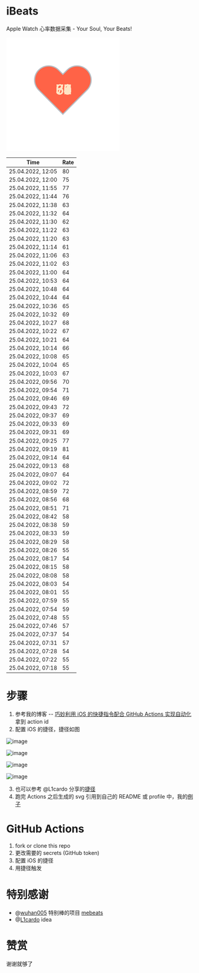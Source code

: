 # iBeats
Apple Watch 心率数据采集 - Your Soul, Your Beats!

![](./files/heart.svg)

<!--START_SECTION:my_heart_rate-->
| Time | Rate | 
 | ---- | ---- | 
| 25.04.2022, 12:05 | 80 |
| 25.04.2022, 12:00 | 75 |
| 25.04.2022, 11:55 | 77 |
| 25.04.2022, 11:44 | 76 |
| 25.04.2022, 11:38 | 63 |
| 25.04.2022, 11:32 | 64 |
| 25.04.2022, 11:30 | 62 |
| 25.04.2022, 11:22 | 63 |
| 25.04.2022, 11:20 | 63 |
| 25.04.2022, 11:14 | 61 |
| 25.04.2022, 11:06 | 63 |
| 25.04.2022, 11:02 | 63 |
| 25.04.2022, 11:00 | 64 |
| 25.04.2022, 10:53 | 64 |
| 25.04.2022, 10:48 | 64 |
| 25.04.2022, 10:44 | 64 |
| 25.04.2022, 10:36 | 65 |
| 25.04.2022, 10:32 | 69 |
| 25.04.2022, 10:27 | 68 |
| 25.04.2022, 10:22 | 67 |
| 25.04.2022, 10:21 | 64 |
| 25.04.2022, 10:14 | 66 |
| 25.04.2022, 10:08 | 65 |
| 25.04.2022, 10:04 | 65 |
| 25.04.2022, 10:03 | 67 |
| 25.04.2022, 09:56 | 70 |
| 25.04.2022, 09:54 | 71 |
| 25.04.2022, 09:46 | 69 |
| 25.04.2022, 09:43 | 72 |
| 25.04.2022, 09:37 | 69 |
| 25.04.2022, 09:33 | 69 |
| 25.04.2022, 09:31 | 69 |
| 25.04.2022, 09:25 | 77 |
| 25.04.2022, 09:19 | 81 |
| 25.04.2022, 09:14 | 64 |
| 25.04.2022, 09:13 | 68 |
| 25.04.2022, 09:07 | 64 |
| 25.04.2022, 09:02 | 72 |
| 25.04.2022, 08:59 | 72 |
| 25.04.2022, 08:56 | 68 |
| 25.04.2022, 08:51 | 71 |
| 25.04.2022, 08:42 | 58 |
| 25.04.2022, 08:38 | 59 |
| 25.04.2022, 08:33 | 59 |
| 25.04.2022, 08:29 | 58 |
| 25.04.2022, 08:26 | 55 |
| 25.04.2022, 08:17 | 54 |
| 25.04.2022, 08:15 | 58 |
| 25.04.2022, 08:08 | 58 |
| 25.04.2022, 08:03 | 54 |
| 25.04.2022, 08:01 | 55 |
| 25.04.2022, 07:59 | 55 |
| 25.04.2022, 07:54 | 59 |
| 25.04.2022, 07:48 | 55 |
| 25.04.2022, 07:46 | 57 |
| 25.04.2022, 07:37 | 54 |
| 25.04.2022, 07:31 | 57 |
| 25.04.2022, 07:28 | 54 |
| 25.04.2022, 07:22 | 55 |
| 25.04.2022, 07:18 | 55 |

<!--END_SECTION:my_heart_rate-->

# 步骤
1. 参考我的博客 -- [巧妙利用 iOS 的快捷指令配合 GitHub Actions 实现自动化](https://github.com/yihong0618/gitblog/issues/198) 拿到 action id
2. 配置 iOS 的捷径，捷径如图

![image](https://user-images.githubusercontent.com/15976103/122154218-0db0b480-ce97-11eb-93bb-5aec07c558dc.png)

![image](https://user-images.githubusercontent.com/15976103/122154236-186b4980-ce97-11eb-8e4b-70551a0391ae.png)

![image](https://user-images.githubusercontent.com/15976103/122154268-2d47dd00-ce97-11eb-902e-3acf292265a9.png)

![image](https://user-images.githubusercontent.com/15976103/122174055-fa144680-ceb4-11eb-9be2-3eb83cd516f7.png)

3. 也可以参考 @L1cardo 分享的[捷径](https://www.icloud.com/shortcuts/6ab6047b459c41ad822ad6b94b1c03d4)
4. 跑完 Actions 之后生成的 svg 引用到自己的 README 或 profile 中，我的[例子](https://github.com/yihong0618) 

# GitHub Actions

1. fork or clone this repo
2. 更改需要的 secrets (GitHub token)
3. 配置 iOS 的捷径
4. 用捷径触发

# 特别感谢
- @[wuhan005](https://github.com/wuhan005) 特别棒的项目 [mebeats](https://github.com/wuhan005/mebeats)
- @[L1cardo](https://github.com/L1cardo) idea

# 赞赏
谢谢就够了
